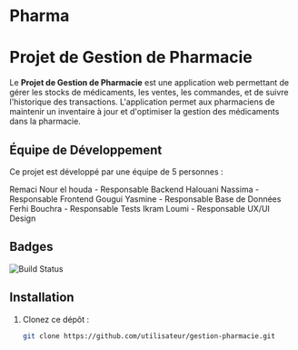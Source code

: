 # Pharma
# Projet de Gestion de Pharmacie

Le **Projet de Gestion de Pharmacie** est une application web permettant de gérer les stocks de médicaments, les ventes, les commandes, et de suivre l'historique des transactions. L'application permet aux pharmaciens de maintenir un inventaire à jour et d'optimiser la gestion des médicaments dans la pharmacie.

## Équipe de Développement

Ce projet est développé par une équipe de 5 personnes :

Remaci Nour el houda - Responsable Backend
Halouani Nassima - Responsable Frontend
Gougui Yasmine - Responsable Base de Données
Ferhi Bouchra - Responsable Tests
Ikram Loumi - Responsable UX/UI Design

## Badges
![Build Status](https://img.shields.io/badge/build-passing-green)

## Installation

1. Clonez ce dépôt : 
   ```bash
   git clone https://github.com/utilisateur/gestion-pharmacie.git
